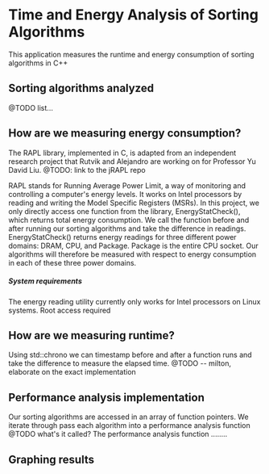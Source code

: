 # Time and Energy Analysis of Sorting Algorithms

This application measures the runtime and energy consumption of sorting algorithms in C++

## Sorting algorithms analyzed
@TODO list...

## How are we measuring energy consumption?
The RAPL library, implemented in C, is adapted from an independent research project that Rutvik and Alejandro are working on for Professor Yu David Liu. @TODO: link to the jRAPL repo

RAPL stands for Running Average Power Limit, a way of monitoring and controlling a computer's energy levels. It works on Intel processors by reading and writing the Model Specific Registers (MSRs). In this project, we only directly access one function from the library, EnergyStatCheck(), which returns total energy consumption. We call the function before and after running our sorting algorithms and take the difference in readings.
EnergyStatCheck() returns energy readings for three different power domains: DRAM, CPU, and Package. Package is the entire CPU socket. Our algorithms will therefore be measured with respect to energy consumption in each of these three power domains.
   ##### System requirements
   The energy reading utility currently only works for Intel processors on Linux systems. Root access required

## How are we measuring runtime?
Using std::chrono we can timestamp before and after a function runs and take the difference to measure the elapsed time.
@TODO -- milton, elaborate on the exact implementation

## Performance analysis implementation
Our sorting algorithms are accessed in an array of function pointers. We iterate through pass each algorithm into a performance analysis function @TODO what's it called?
The performance analysis function ........

## Graphing results
